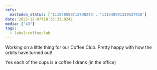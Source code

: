 ```yaml
---
refs:
  mastodon_status: ['111540580713700243', '111540591330637418']
date: 2023-12-07T18:36:33.024Z
media: ["43"]
tags:
  - label:coffeeclub
---
```


Working on a little thing for our Coffee Club. Pretty happy with how the orbits have turned out!

Yes each of the cups is a coffee I drank (in the office)
